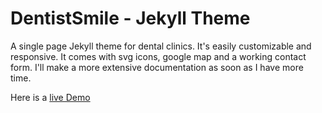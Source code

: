# DentistSmile - Jekyll Theme

A single page Jekyll theme for dental clinics. It's easily customizable and responsive. It comes with svg icons, google map and a working contact form. I'll make a more extensive documentation as soon as I have more time.

Here is a [live Demo](http://obaez.com/dentistsmile/)


